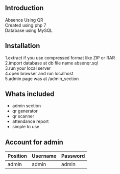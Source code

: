 ## Introduction ##  
Absence Using QR  
Created using php 7  
Database using MySQL  

## Installation ##  
 1.extract if you use compressed format like ZIP or RAR  
 2.import database at db file name absenqr.sql  
 3.run your local server  
 4.open browser and run localhost  
 5.admin page was at /admin_section  

## Whats included ##  

- admin section  
- qr generator
- qr scanner  
- attendance report  
- simple to use  

## Account for admin ##

| Position   | Username    | Password     |
|------------|-------------|--------------|
| admin      | admin       | admin        |

